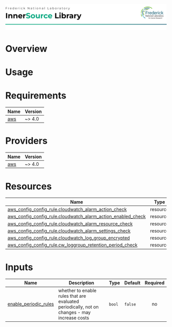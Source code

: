 ![Frederick National Laboratory](./assets/fnl.svg)

# Overview

# Usage 

<!-- BEGIN_TF_DOCS -->
# Requirements

| Name | Version |
|------|---------|
| <a name="requirement_aws"></a> [aws](#requirement\_aws) | ~> 4.0 |

# Providers

| Name | Version |
|------|---------|
| <a name="provider_aws"></a> [aws](#provider\_aws) | ~> 4.0 |

# Resources

| Name | Type |
|------|------|
| [aws_config_config_rule.cloudwatch_alarm_action_check](https://registry.terraform.io/providers/hashicorp/aws/latest/docs/resources/config_config_rule) | resource |
| [aws_config_config_rule.cloudwatch_alarm_action_enabled_check](https://registry.terraform.io/providers/hashicorp/aws/latest/docs/resources/config_config_rule) | resource |
| [aws_config_config_rule.cloudwatch_alarm_resource_check](https://registry.terraform.io/providers/hashicorp/aws/latest/docs/resources/config_config_rule) | resource |
| [aws_config_config_rule.cloudwatch_alarm_settings_check](https://registry.terraform.io/providers/hashicorp/aws/latest/docs/resources/config_config_rule) | resource |
| [aws_config_config_rule.cloudwatch_log_group_encrypted](https://registry.terraform.io/providers/hashicorp/aws/latest/docs/resources/config_config_rule) | resource |
| [aws_config_config_rule.cw_loggroup_retention_period_check](https://registry.terraform.io/providers/hashicorp/aws/latest/docs/resources/config_config_rule) | resource |

# Inputs

| Name | Description | Type | Default | Required |
|------|-------------|------|---------|:--------:|
| <a name="input_enable_periodic_rules"></a> [enable\_periodic\_rules](#input\_enable\_periodic\_rules) | whether to enable rules that are evaluated periodically, not on changes - may increase costs | `bool` | `false` | no |
<!-- END_TF_DOCS -->